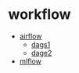 # workflow
- [airflow](./airflow/README.md)
    - [dags1](./airflow/dags/lsh/README.md)
    - [dage2](./airflow/dags/jun/README.md)
- [mlflow](./mlflow/README.md)